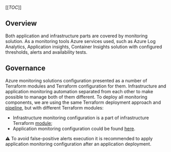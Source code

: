 [[_TOC_]]

## Overview

Both application and infrastructure parts are covered by monitoring solution. As a monitoring tools Azure services used, such as Azure Log Analytics, Application insights, Container Insights solution with configured thresholds, alerts and availability tests.

## Governance

Azure monitoring solutions configuration presented as a number of Terraform modules and Terraform configuration for them. Infrastructure and application monitoring automation separated from each other to make possible to manage both of them different. To deploy all monitoring components, we are using the same Terraform deployment approach and [pipeline](https://dev.azure.com/#{org_name}#/#{project_name}#/_git/#{project_name}#?path=/pipelines/infrastructure/terraform-deployment-pipeline.yml), but with different Terraform modules:
- Infrastructure monitoring configuration is a part of infrastructure Terraform [module](https://dev.azure.com/#{org_name}#/#{project_name}#/_git/#{project_name}#?path=/iac/terraform/epam.alz.terraform/_solutions/cnp_demo_aks);
- Application monitoring configuration could be found [here](https://dev.azure.com/#{org_name}#/#{project_name}#/_git/#{project_name}#?path=/iac/terraform/epam.alz.terraform/_modules/070_appmonitoring).

<span>&#9888;</span> To avoid false-positive alerts execution it is recommended to apply application monitoring configuration after an application deployment.